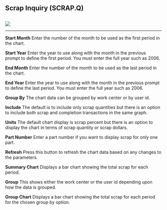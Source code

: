 ##  Scrap Inquiry (SCRAP.Q)

<PageHeader />

##

![](images/SCRAP-Q-1.jpg)

** **  
  
**Start Month** Enter the number of the month to be used as the first period
in the chart.  
  
**Start Year** Enter the year to use along with the month in the previous
prompt to define the first period. You must enter the full year such as 2006.  
  
**End Month** Enter the number of the month to be used as the last period in
the chart.  
  
**End Year** Enter the year to use along with the month in the previous prompt
to define the last period. You must enter the full year such as 2006.  
  
**Group By** The chart data can be grouped by work center or by user id.  
  
**Include** The default is to include only scrap quantities but there is an
option to include both scrap and completion transactions in the same graph.  
  
**Units** The default chart display is scrap percent but there is an option to
display the chart in terms of scrap quantity or scrap dollars.  
  
**Part Number** Enter a part number if you want to display scrap for only one
part.  
  
**Refresh** Press this button to refresh the chart data based on any changes
to the parameters.  
  
**Summary Chart** Displays a bar chart showing the total scrap for each
period.  
  
**Group** This shows either the work center or the user id depending upon how
the data is grouped.  
  
**Group Chart** Displays a bar chart showing the total scrap for each period
for the chosen group by option.  
  
  
<badge text= "Version 8.10.57" vertical="middle" />

<PageFooter />
